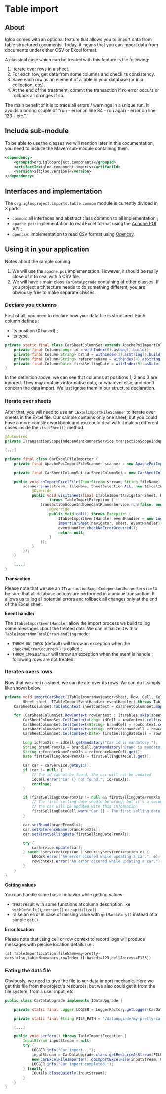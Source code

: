 # Table import

## About

Igloo comes with an optional feature that allows you to import data from table structured documents. Today, it means that you can import data from documents under either CSV or Excel format.

A classical case which can be treated with this feature is the following:

1. Iterate over rows in a sheet.
2. For each row, get data from some columns and check its consistency.
3. Save each row as an element of a table in your database (or in a collection, etc.).
4. At the end of the treatment, commit the transaction if no error occurs or rollback all changes if so.

The main benefit of it is to trace all errors / warnings in a unique run. It avoids a boring couple of "run - error on line 84 - run again - error on line 123 - etc.".

## Include sub-module

To be able to use the classes we will mention later in this documentation, you need to include the Maven sub-module containing them.

```XML
<dependency>
	<groupId>org.iglooproject.components</groupId>
	<artifactId>igloo-component-imports</artifactId>
	<version>${igloo.version}</version>
</dependency>
```

## Interfaces and implementation

The `org.iglooproject.imports.table.common` module is currently divided in 3 parts:
- `common`: all interfaces and abstract class common to all implementation ;
- `apache.poi`: implementation to read Excel format using the [Apache POI API](https://poi.apache.org/) ;
- `opencsv`: implementation to read CSV format using [Opencsv](http://opencsv.sourceforge.net/).

## Using it in your application

Notes about the sample coming:

1. We will use the `apache.poi` implementation. However, it should be really close of it to deal with a CSV file.
2. We will have a main class `CarDataUpgrade` containing all other classes. If you project architecture needs to do something different, you are obviously free to make separate classes.

### Declare you columns

First of all, you need to declare how your data file is structured. Each column defines :
- its position (0 based) ;
- its type.

```java
private static final class CarSheetColumnSet extends ApachePoiImportColumnSet {
	private final Column<Long> id = withIndex(0).asLong().build();
	private final Column<String> brand = withIndex(3).asString().build();
	private final Column<String> referenceName = withIndex(4).asString().build();
	private final Column<Date> firstSellingDate = withIndex(5).asDate().build();
}
```

In the definition above, we can see that columns at positions 1, 2 and 3 are ignored. They may contains informative data, or whatever else, and don't concern the data import. We just ignore them in our structure declaration.

### Iterate over sheets

After that, you will need to use an `IExcelImportFileScanner` to iterate over sheets in the Excel file. Our sample contains only one sheet, but you could have a more complex workbook and you could deal with it making different cases inside the `visitSheet()` method.

```java
@Autowired
private ITransactionScopeIndependantRunnerService transactionScopeIndependantRunnerService;

[...]

private final class CarExcelFileImporter {
	private final ApachePoiImportFileScanner scanner = new ApachePoiImportFileScanner();

	private final CarSheetColumnSet carSheetColumnSet = new CarSheetColumnSet();

	public void doImportExcelFile(InputStream stream, String fileName) throws TableImportException {
		scanner.scan(stream, fileName, SheetSelection.ALL, new IExcelImportFileVisitor<Workbook, Sheet, Row, Cell, CellReference>() {
			@Override
			public void visitSheet(final ITableImportNavigator<Sheet, Row, Cell, CellReference> navigator, Workbook workbook, final Sheet sheet)
					throws TableImportException {
				transactionScopeIndependantRunnerService.run(false, new Callable<Void>() {
					@Override
					public Void call() throws Exception {
						ITableImportEventHandler eventHandler = new LoggerTableImportEventHandler(LOGGER);
						importCarSheet(navigator, sheet, eventHandler);
						eventHandler.checkNoErrorOccurred();
						return null;
					}
				});
			}
		});
	}

	[...]
}
```

**Transaction**

Please note that we use an `ITransactionScopeIndependantRunnerService` to be sure that all database actions are performed in a unique transaction. It allows us to log all potential errors and rollback all changes only at the end of the Excel sheet.

**Event handler**

The `ITableImportEventHandler` allow the import process we build to log some messages about the treated data.
We can initialize it with a `TableImportNonFatalErrorHandling` mode:
- `THROW_ON_CHECK` (default) will throw an exception when the `checkNoErrorOccurred()` is called ;
- `THROW_IMMEDIATELY` will throw an exception when the event is handle ; following rows are not treated.

### Iterates overs rows

Now that we are in a sheet, we can iterate over its rows. We can do it simply like shown below.

```java
private void importCarSheet(ITableImportNavigator<Sheet, Row, Cell, CellReference> navigator,
		Sheet sheet, ITableImportEventHandler eventHandler) throws TableImportContentException, TableImportMappingException {
	CarSheetColumnSet.TableContext sheetContext = carSheetColumnSet.map(sheet, navigator, eventHandler);

	for (CarSheetColumnSet.RowContext rowContext : Iterables.skip(sheetContext, 1)) {
		CarSheetColumnSet.CellContext<Long> idCell = rowContext.cell(carSheetColumnSet.id);
		CarSheetColumnSet.CellContext<String> brandCell = rowContext.cell(carSheetColumnSet.brand);
		CarSheetColumnSet.CellContext<String> referenceNameCell = rowContext.cell(carSheetColumnSet.referenceName);
		CarSheetColumnSet.CellContext<Date> firstSellingDateCell = rowContext.cell(carSheetColumnSet.firstSellingDate);

		Long idFromXls = idCell.getMandatory("Car id is mandatory.");
		String brandFromXls = brandCell.getMandatory("Brand is mandatory");
		String referenceNameFromXls = referenceNameCell.get();
		Date firstSellingDateFromXls = firstSellingDateCell.get();

		Car car = carService.getById();
		if (car != null) {
			// The id cannot be found, the car will not be updated
			idCell.error("Car {} not found.", idFromXls);
			continue;
		}

		if (firstSellingDateFromXls != null && firstSellingDateFromXls.after(new Date())) {
			// The first selling date should be wrong, but it's a secondary information,
			// the car will be updated with this information
			firstSellingDateCell.warn("Car {} - The first selling date ({}) is in the future.", firstSellingDateFromXls);
		}

		car.setBrand(brandFromXls);
		car.setReferenceName(brandFromXls);
		car.setFirstSellingDate(firstSellingDateFromXls);

		try {
			carService.update(car);
		} catch (ServiceException | SecurityServiceException e) {
			LOGGER.error("An error occured while updating a car.", e);
			rowContext.error("An error occured while updating a car.");
		}
	}
}
```

**Getting values**

You can handle some basic behavior while getting values:
- treat result with some functions at column description like `withDefault()`, `extract()` or `capitalize()`
- raise an error in case of missing value with `getMandatory()` instead of a simple `get()`

**Error location**

Please note that using cell or row context to record logs will produce messages with precise location details (i.e.:
```
(at TableImportLocation[fileName=my-pretty-cars.xlsx,tableName=cars,rowIndex (1-based)=123,cellAddress=F123])
```

### Eating the data file

Obviously, we need to give the file to our data import mechanic. Here we get this file from the project's resources, but we also could get it from the file system, from a user input, etc.

```java
public class CarDataUpgrade implements IDataUpgrade {

	private static final Logger LOGGER = LoggerFactory.getLogger(CarDataUpgrade.class);

	private static final String FILE_PATH = "/dataupgrade/my-pretty-cars.xlsx";

	[...]

	public void perform() throws TableImportException {
		InputStream inputStream = null;
		try {
			LOGGER.info("Car import...");
			inputStream = CarDataUpgrade.class.getResourceAsStream(FILE_PATH);
			new CarExcelFileImporter().doImportExcelFile(inputStream, FilenameUtils.getName(FILE_PATH));
			LOGGER.info("Car import completed.");
		} finally {
			IOUtils.closeQuietly(inputStream);
		}
	}
}
```
